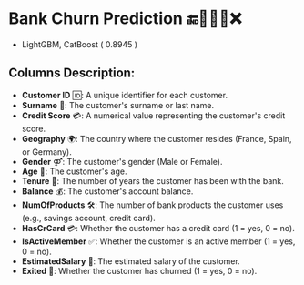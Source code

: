 # Bank Churn Prediction  🔚🏃💼🚪❌ 
- LightGBM, CatBoost ( 0.8945 )

## Columns Description:

- **Customer ID** 🆔: A unique identifier for each customer.
- **Surname** 👤: The customer's surname or last name.
- **Credit Score** 💳: A numerical value representing the customer's credit score.
- **Geography** 🌍: The country where the customer resides (France, Spain, or Germany).
- **Gender** ⚤: The customer's gender (Male or Female).
- **Age** 🎂: The customer's age.
- **Tenure** 🏦: The number of years the customer has been with the bank.
- **Balance** 💰: The customer's account balance.
- **NumOfProducts** 🛠: The number of bank products the customer uses (e.g., savings account, credit card).
- **HasCrCard** 💳: Whether the customer has a credit card (1 = yes, 0 = no).
- **IsActiveMember** ✅: Whether the customer is an active member (1 = yes, 0 = no).
- **EstimatedSalary** 💼: The estimated salary of the customer.
- **Exited** 🚪: Whether the customer has churned (1 = yes, 0 = no).


